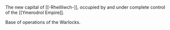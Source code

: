 The new capital of [[-Rheilliwch-]], occupied by and under complete control of the [[Ymerodrol Empire]].

Base of operations of the Warlocks.

